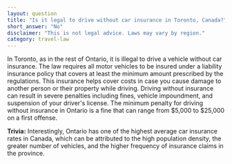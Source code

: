 ```yaml
---
layout: question
title: "Is it legal to drive without car insurance in Toronto, Canada?"
short_answer: "No"
disclaimer: "This is not legal advice. Laws may vary by region."
category: travel-law
---
```

In Toronto, as in the rest of Ontario, it is illegal to drive a vehicle without car insurance. The law requires all motor vehicles to be insured under a liability insurance policy that covers at least the minimum amount prescribed by the regulations. This insurance helps cover costs in case you cause damage to another person or their property while driving. Driving without insurance can result in severe penalties including fines, vehicle impoundment, and suspension of your driver's license. The minimum penalty for driving without insurance in Ontario is a fine that can range from $5,000 to $25,000 on a first offense.

**Trivia:** Interestingly, Ontario has one of the highest average car insurance rates in Canada, which can be attributed to the high population density, the greater number of vehicles, and the higher frequency of insurance claims in the province.
